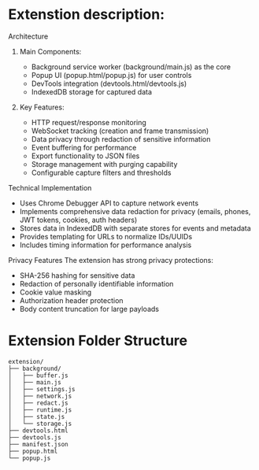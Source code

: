 # Extenstion description:
  Architecture
   1. Main Components:
      - Background service worker (background/main.js) as the core
      - Popup UI (popup.html/popup.js) for user controls
      - DevTools integration (devtools.html/devtools.js)
      - IndexedDB storage for captured data

   2. Key Features:
      - HTTP request/response monitoring
      - WebSocket tracking (creation and frame transmission)
      - Data privacy through redaction of sensitive information
      - Event buffering for performance
      - Export functionality to JSON files
      - Storage management with purging capability
      - Configurable capture filters and thresholds

  Technical Implementation
   - Uses Chrome Debugger API to capture network events
   - Implements comprehensive data redaction for privacy (emails, phones, JWT tokens, cookies, auth headers)
   - Stores data in IndexedDB with separate stores for events and metadata
   - Provides templating for URLs to normalize IDs/UUIDs
   - Includes timing information for performance analysis

  Privacy Features
  The extension has strong privacy protections:
   - SHA-256 hashing for sensitive data
   - Redaction of personally identifiable information
   - Cookie value masking
   - Authorization header protection
   - Body content truncation for large payloads

# Extension Folder Structure
```
extension/
├── background/
│   ├── buffer.js
│   ├── main.js
│   ├── settings.js
│   ├── network.js
│   ├── redact.js
│   ├── runtime.js
│   ├── state.js
│   └── storage.js
├── devtools.html
├── devtools.js
├── manifest.json
├── popup.html
└── popup.js
```